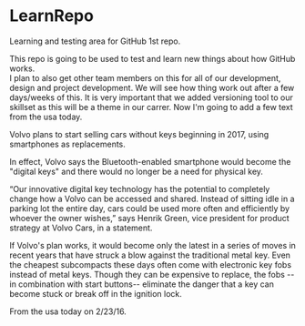 # LearnRepo
Learning and testing area for GitHub 1st repo.  

This repo is going to be used to test and learn new things about how GitHub works.  
I plan to also get other team members on this for all of our development, design and project development.  We will see how thing work out after a few days/weeks of this.  It is very important that we added versioning tool to our skillset as this will be a theme in our carrer.  Now I'm going to add a few text from the usa today.  

Volvo plans to start selling cars without keys beginning in 2017, using smartphones as replacements.

In effect, Volvo says the Bluetooth-enabled smartphone would become the "digital keys" and there would no longer be a need for physical key.

“Our innovative digital key technology has the potential to completely change how a Volvo can be accessed and shared. Instead of sitting idle in a parking lot the entire day, cars could be used more often and efficiently by whoever the owner wishes,” says Henrik Green, vice president for product strategy at Volvo Cars, in a statement.

If Volvo's plan works, it would become only the latest in a series of moves in recent years that have struck a blow against the traditional metal key. Even the cheapest subcompacts these days often come with electronic key fobs instead of metal keys. Though they can be expensive to replace, the fobs -- in combination with start buttons-- eliminate the danger that a key can become stuck or break off in the ignition lock.

From the usa today on 2/23/16.  
